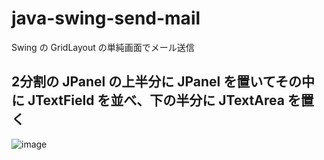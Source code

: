 # java-swing-send-mail
Swing の GridLayout の単純画面でメール送信

## 2分割の JPanel の上半分に JPanel を置いてその中に JTextField を並べ、下の半分に JTextArea を置く

![image](https://user-images.githubusercontent.com/1501327/131048507-dac828e5-3bc5-4275-aeee-8ad4727c09cc.png)

